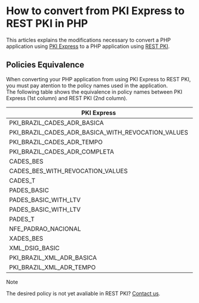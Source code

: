 # How to convert from PKI Express to REST PKI in PHP
This articles explains the modifications necessary to convert a PHP application using [PKI Express](../../pki-express/index.md) to a PHP application using [REST PKI](../index.md).

## Policies Equivalence
When converting your PHP application from using PKI Express to REST PKI, you must pay atention to the policy names used in the application.  
The following table shows the equivalence in policy names between PKI Express (1st column) and REST PKI (2nd column). 

| PKI Express                                        | REST PKI                                |
|----------------------------------------------------|-----------------------------------------|
| PKI_BRAZIL_CADES_ADR_BASICA                        | CADES_ICPBR_ADR_BASICA_WITHOUT_CRLS     |
| PKI_BRAZIL_CADES_ADR_BASICA_WITH_REVOCATION_VALUES | CADES_ICPBR_ADR_BASICA                  |
| PKI_BRAZIL_CADES_ADR_TEMPO                         | CADES_ICPBR_ADR_TEMPO                   |
| PKI_BRAZIL_CADES_ADR_COMPLETA                      | CADES_ICPBR_ADR_COMPLETA                |
| CADES_BES                                          | CADES_BES_WITH_SIGNING_TIME_AND_NO_CRLS |
| CADES_BES_WITH_REVOCATION_VALUES                   | CADES_BES                               |
| CADES_T                                            | Policy not yet avaliable                |
| PADES_BASIC                                        | PADES_BASIC_WITHOUT_LTV                 |
| PADES_BASIC_WITH_LTV                               | PADES_BASIC                             |
| PADES_BASIC_WITH_LTV                               | PADES_BASIC_WITH_ICPBR_CERTS            |
| PADES_T                                            | PADES_T_WITH_ICPBR_CERTS                |
| NFE_PADRAO_NACIONAL                                | XML_ICPBR_NFE_PADRAO_NACIONAL           |
| XADES_BES                                          | XML_XADES_BES                           |
| XML_DSIG_BASIC                                     | XML_DSIG_BASIC                          |
| PKI_BRAZIL_XML_ADR_BASICA                          | XML_ICPBR_ADR_BASICA                    |
| PKI_BRAZIL_XML_ADR_TEMPO                           | XML_ICPBR_ADR_TEMPO                     |

> [!NOTE]
> The desired policy is not yet avaliable in REST PKI? [Contact us](https://www.lacunasoftware.com/en/home/purchase).